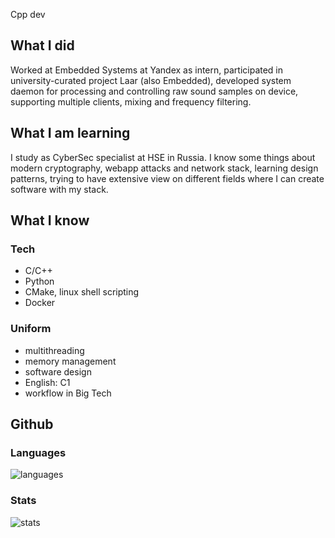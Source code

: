 Cpp dev

## What I did

Worked at Embedded Systems at Yandex as intern, participated
in university-curated project Laar (also Embedded), developed system daemon
for processing and controlling raw sound samples on device, supporting multiple
clients, mixing and frequency filtering.

## What I am learning

I study as CyberSec specialist at HSE in Russia. I know some
things about modern cryptography, webapp attacks and network stack, learning
design patterns, trying to have extensive view on different
fields where I can create software with my stack.

## What I know

### Tech

- C/C++
- Python
- CMake, linux shell scripting
- Docker

### Uniform

- multithreading
- memory management
- software design
- English: C1
- workflow in Big Tech

## Github

### Languages

<img alt="languages" src="https://github-readme-stats.vercel.app/api/top-langs?layout=donut&username=AshFungor&theme=github_dark"/>

### Stats

<img alt="stats" src="https://github-readme-stats.vercel.app/api?username=AshFungor&theme=github_dark&show_icons=true&show=reviews,prs_merged,prs_merged_percentage&hide=commits,issues"/>


